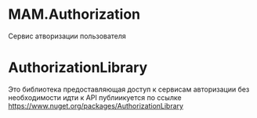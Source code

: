 # MAM.Authorization

Сервис атворизации пользователя

# AuthorizationLibrary
Это библиотека предоставляющая доступ к сервисам авторизации без необходимости идти к API
публиикуется по ссылке https://www.nuget.org/packages/AuthorizationLibrary
